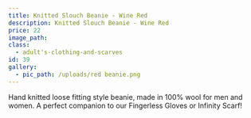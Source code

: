 ```yaml
---
title: Knitted Slouch Beanie - Wine Red
description: Knitted Slouch Beanie - Wine Red
price: 22
image_path:
class:
  - adult's-clothing-and-scarves
id: 39
gallery:
  - pic_path: /uploads/red beanie.png
---
```



Hand knitted loose fitting style beanie, made in 100% wool for men and women. A perfect companion to our Fingerless Gloves or Infinity Scarf!